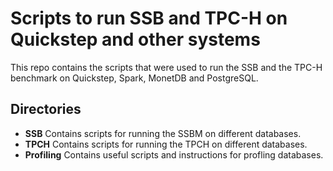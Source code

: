 # Scripts to run SSB and TPC-H on Quickstep and other systems

This repo contains the scripts that were used to run the SSB and the TPC-H benchmark on Quickstep, Spark, MonetDB and PostgreSQL.

## Directories
- **SSB** Contains scripts for running the SSBM on different databases.
- **TPCH** Contains scripts for running the TPCH on different databases.
- **Profiling** Contains useful scripts and instructions for profling databases.
